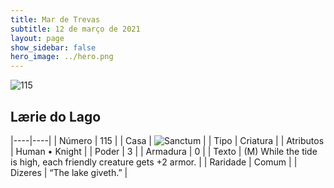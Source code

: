 ```yaml
---
title: Mar de Trevas
subtitle: 12 de março de 2021
layout: page
show_sidebar: false
hero_image: ../hero.png
---
```


![115](https://cdn.keyforgegame.com/media/card_front/pt/496_115_P5P24J42P3HW_pt.png)

## Lærie do Lago

|----|----|
| Número | 115 |
| Casa | ![Sanctum](https://archonarcana.com/images/thumb/c/c7/Sanctum.png/22px-Sanctum.png "Santuário") |
| Tipo | Criatura |
| Atributos | Human • Knight |
| Poder | 3 |
| Armadura | 0 |
| Texto | (M) While the tide is high, each friendly creature gets +2 armor. |
| Raridade | Comum |
| Dizeres | “The lake giveth.” |
